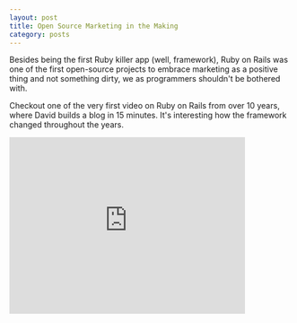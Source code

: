 ```yaml
---
layout: post
title: Open Source Marketing in the Making
category: posts
---
```


Besides being the first Ruby killer app (well, framework), Ruby on Rails was
one of the first open-source projects to embrace marketing as a positive thing
and not something dirty, we as programmers shouldn't be bothered with.

Checkout one of the very first video on Ruby on Rails from over 10 years, where
David builds a blog in 15 minutes. It's interesting how the framework changed
throughout the years.

<iframe width="420" height="315" src="https://www.youtube.com/embed/Gzj723LkRJY" frameborder="0" allowfullscreen></iframe>

